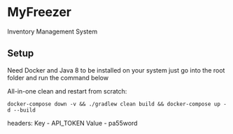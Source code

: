 # MyFreezer

Inventory Management System

## Setup
Need Docker and Java 8 to be installed on your system just go into the root folder and run the command below

All-in-one clean and restart from scratch:
```
docker-compose down -v && ./gradlew clean build && docker-compose up -d --build
```

headers:
Key - API_TOKEN
Value - pa55word